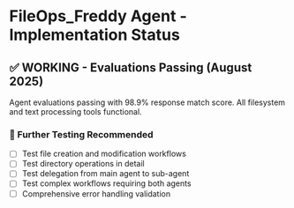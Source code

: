 # FileOps_Freddy Agent - Implementation Status

## ✅ WORKING - Evaluations Passing (August 2025)

Agent evaluations passing with 98.9% response match score. All filesystem and text processing tools functional.

### 🧪 Further Testing Recommended
- [ ] Test file creation and modification workflows
- [ ] Test directory operations in detail
- [ ] Test delegation from main agent to sub-agent
- [ ] Test complex workflows requiring both agents
- [ ] Comprehensive error handling validation